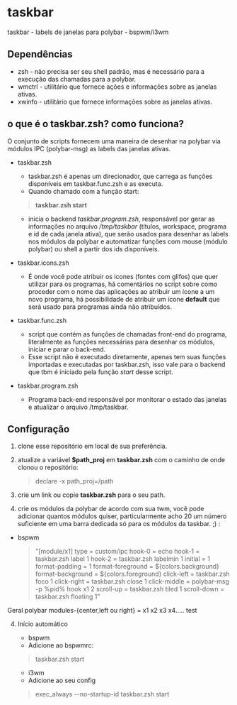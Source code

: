 # taskbar
taskbar - labels de janelas para polybar - bspwm/i3wm

## Dependências
* zsh - não precisa ser seu shell padrão, mas é necessário para a execução das chamadas para a polybar.
* wmctrl - utilitário que fornece ações e informações sobre as janelas ativas.
* xwinfo - utilitário que fornece informações sobre as janelas ativas.

## o que é o taskbar.zsh? como funciona?

O conjunto de scripts fornecem uma maneira de desenhar na polybar via módulos IPC (polybar-msg) as labels das janelas ativas.

* taskbar.zsh
	* taskbar.zsh é apenas um direcionador, que carrega as funções disponíveis em taskbar.func.zsh e as executa. 
	* Quando chamado com a função start:
	> **taskbar.zsh start**
	* inicia o backend *taskbar.program.zsh*, responsável por gerar as informações no arquivo */tmp/taskbar* (títulos, workspace, programa e id de cada janela ativa), que serão usados para desenhar as labels nos módulos da polybar e automatizar funções com mouse (módulo polybar) ou shell a partir dos ids disponíveis.

* taskbar.icons.zsh
	* É onde você pode atribuir os icones (fontes com glifos) que quer utilizar para os programas, há comentários no script sobre como proceder com o nome das aplicações ao atribuir um ícone a um novo programa, há possibilidade de atribuir um ícone **default** que será usado para programas ainda não atribuídos.

* taskbar.func.zsh
	* script que contém as funções de chamadas front-end do programa, literalmente as funções necessárias para desenhar os módulos, iniciar e parar o back-end.
	* Esse script não é executado diretamente, apenas tem suas funções importadas e executadas por taskbar.zsh, isso vale para o backend que tbm é iniciado pela função *start* desse script.

* taskbar.program.zsh
	* Programa back-end responsável por monitorar o estado das janelas e atualizar o arquivo /tmp/taskbar.


## Configuração

1. clone esse repositório em local de sua preferência.

2. atualize a variável **$path_proj** em **taskbar.zsh** com o caminho de onde clonou o repositório:
	> declare -x path_proj=/path

3. crie um link ou copie **taskbar.zsh** para o seu path.

4. crie os módulos da polybar de acordo com sua twm, você pode adicionar quantos módulos quiser, particularmente acho 20 um número suficiente em uma barra dedicada só para os módulos da taskbar. ;) :
	
  * bspwm
	 >"[module/x1]
	 type = custom/ipc
	 hook-0 = echo
	 hook-1 = taskbar.zsh label 1
	 hook-2 = taskbar.zsh labelmin 1
	 initial = 1
	 format-padding = 1
	 format-foreground = ${colors.background}
	 format-background = ${colors.foreground}
	 click-left = taskbar.zsh foco 1
	 click-right = taskbar.zsh close 1
	 click-middle = polybar-msg -p %pid% hook x1 2
	 scroll-up = taskbar.zsh tiled 1
	 scroll-down = taskbar.zsh floating 1"

 Geral polybar
 modules-{center,left ou right} = x1 x2 x3 x4.....
 test

4. Início automático
	* bspwm
	* Adicione ao bspwmrc:
	> taskbar.zsh start

	* i3wm
	* Adicione ao seu config
	> exec_always --no-startup-id taskbar.zsh start





